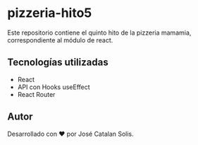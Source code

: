 # pizzeria-hito5
Este repositorio contiene el quinto hito de la pizzeria mamamia, correspondiente al módulo de react.

## Tecnologías utilizadas
- React
- API con Hooks useEffect
- React Router

## Autor
Desarrollado con ❤️ por José Catalan Solis.